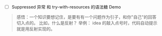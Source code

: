 

- [ ] Suppressed 异常 和 try-with-resources 的语法糖 Demo




> 感悟：一个知识要想记住，是要有有一个问题作为引子，和你"自己"的回答切入点的。
> 比如，什么是反射？ 举例： idea 的敲入点号时，代码自动提示就是用反射实现的。
